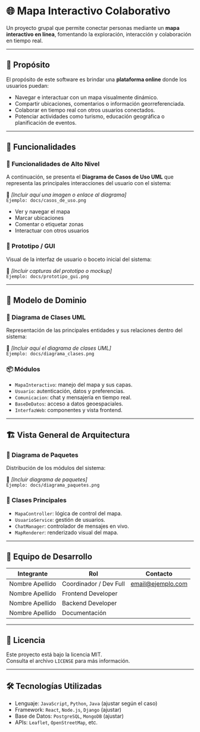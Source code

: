 
# 🌐 Mapa Interactivo Colaborativo

Un proyecto grupal que permite conectar personas mediante un **mapa interactivo en línea**, fomentando la exploración, interacción y colaboración en tiempo real.

---

## 📌 Propósito

El propósito de este software es brindar una **plataforma online** donde los usuarios puedan:
- Navegar e interactuar con un mapa visualmente dinámico.
- Compartir ubicaciones, comentarios o información georreferenciada.
- Colaborar en tiempo real con otros usuarios conectados.
- Potenciar actividades como turismo, educación geográfica o planificación de eventos.

---

## 🚀 Funcionalidades

### 🔹 Funcionalidades de Alto Nivel

A continuación, se presenta el **Diagrama de Casos de Uso UML** que representa las principales interacciones del usuario con el sistema:

📎 _[Incluir aquí una imagen o enlace al diagrama]_  
`Ejemplo: docs/casos_de_uso.png`

- Ver y navegar el mapa
- Marcar ubicaciones
- Comentar o etiquetar zonas
- Interactuar con otros usuarios

### 🔸 Prototipo / GUI

Visual de la interfaz de usuario o boceto inicial del sistema:

📎 _[Incluir capturas del prototipo o mockup]_  
`Ejemplo: docs/prototipo_gui.png`

---

## 🧠 Modelo de Dominio

### 🧩 Diagrama de Clases UML

Representación de las principales entidades y sus relaciones dentro del sistema:

📎 _[Incluir aquí el diagrama de clases UML]_  
`Ejemplo: docs/diagrama_clases.png`

### 📦 Módulos

- `MapaInteractivo`: manejo del mapa y sus capas.
- `Usuario`: autenticación, datos y preferencias.
- `Comunicacion`: chat y mensajería en tiempo real.
- `BaseDeDatos`: acceso a datos geoespaciales.
- `InterfazWeb`: componentes y vista frontend.

---

## 🏗️ Vista General de Arquitectura

### 📁 Diagrama de Paquetes

Distribución de los módulos del sistema:

📎 _[Incluir diagrama de paquetes]_  
`Ejemplo: docs/diagrama_paquetes.png`

### 🔧 Clases Principales

- `MapaController`: lógica de control del mapa.
- `UsuarioService`: gestión de usuarios.
- `ChatManager`: controlador de mensajes en vivo.
- `MapRenderer`: renderizado visual del mapa.

---

## 👥 Equipo de Desarrollo

| Integrante        | Rol                   | Contacto              |
|-------------------|------------------------|------------------------|
| Nombre Apellido   | Coordinador / Dev Full | email@ejemplo.com     |
| Nombre Apellido   | Frontend Developer     |                       |
| Nombre Apellido   | Backend Developer      |                       |
| Nombre Apellido   | Documentación          |                       |

---

## 📄 Licencia

Este proyecto está bajo la licencia MIT.  
Consulta el archivo `LICENSE` para más información.

---

## 🛠️ Tecnologías Utilizadas

- Lenguaje: `JavaScript`, `Python`, `Java` (ajustar según el caso)
- Framework: `React`, `Node.js`, `Django` (ajustar)
- Base de Datos: `PostgreSQL`, `MongoDB` (ajustar)
- APIs: `Leaflet`, `OpenStreetMap`, etc.
